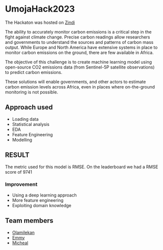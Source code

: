 # UmojaHack2023
The Hackaton was hosted on [Zindi](https://zindi.africa/competitions/umojahack-africa-2023-beginner-challenge/)

The ability to accurately monitor carbon emissions is a critical step in the fight against climate change. Precise carbon readings allow researchers and governments to understand the sources and patterns of carbon mass output. While Europe and North America have extensive systems in place to monitor carbon emissions on the ground, there are few available in Africa.

The objective of this challenge is to create machine learning model using open-source CO2 emissions data (from Sentinel-5P satellite observations) to predict carbon emissions.

These solutions will enable governments, and other actors to estimate carbon emission levels across Africa, even in places where on-the-ground monitoring is not possible.

## Approach used
- Loading data
- Statistical analysis
- EDA
- Feature Engineering
- Modelling

## RESULT
The metric used for this model is RMSE.
On the leaderboard we had a RMSE score of 9741

### Improvement
- Using a deep learning approach
- More feature engineering
- Exploiting domain knowledge

## Team members
- [Olamilekan](github.com/Olamilekan002)
- [Emmy](github.com/)
- [Micheal](github.com/)
